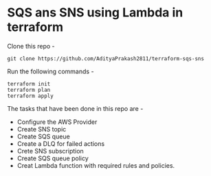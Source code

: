 # SQS ans SNS using Lambda in terraform

Clone this repo -
```
git clone https://github.com/AdityaPrakash2811/terraform-sqs-sns
```

Run the following commands -
```
terraform init
terraform plan
terraform apply
``` 

The tasks that have been done in this repo are -
- Configure the AWS Provider
- Create SNS topic
- Create SQS queue
- Create a DLQ for failed actions
- Crete SNS subscription
- Create SQS queue policy
- Creat Lambda function with required rules and policies.